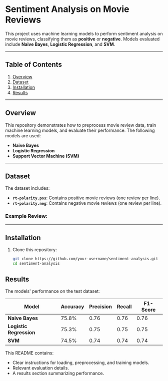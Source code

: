 # Sentiment Analysis on Movie Reviews

This project uses machine learning models to perform sentiment analysis on movie reviews, classifying them as **positive** or **negative**. Models evaluated include **Naive Bayes**, **Logistic Regression**, and **SVM**.

---

## Table of Contents

1. [Overview](#overview)  
2. [Dataset](#dataset)  
3. [Installation](#installation)
4. [Results](#results)

---

## Overview

This repository demonstrates how to preprocess movie review data, train machine learning models, and evaluate their performance. The following models are used:
- **Naive Bayes**
- **Logistic Regression**
- **Support Vector Machine (SVM)**

---

## Dataset

The dataset includes:
- **`rt-polarity.pos`**: Contains positive movie reviews (one review per line).  
- **`rt-polarity.neg`**: Contains negative movie reviews (one review per line).  

### Example Review:

---

## Installation

1. Clone this repository:
   ```bash
   git clone https://github.com/your-username/sentiment-analysis.git
   cd sentiment-analysis
## Results

The models' performance on the test dataset:

| Model                 | Accuracy | Precision | Recall | F1-Score |
|-----------------------|----------|-----------|--------|----------|
| **Naive Bayes**       | 75.8%    | 0.76      | 0.76   | 0.76     |
| **Logistic Regression** | 75.3%  | 0.75      | 0.75   | 0.75     |
| **SVM**               | 74.5%    | 0.74      | 0.74   | 0.74     |

This README contains:
- Clear instructions for loading, preprocessing, and training models.
- Relevant evaluation details.
- A results section summarizing performance.


